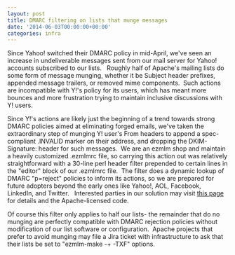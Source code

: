 ```yaml
---
layout: post
title: DMARC filtering on lists that munge messages
date: '2014-06-03T00:00:00+00:00'
categories: infra
---
```

<p>Since Yahoo! switched their DMARC policy in mid-April, we've seen an increase in undeliverable messages sent from our mail server for Yahoo! accounts subscribed to our lists. &nbsp; Roughly half of Apache's mailing lists do some form of message munging, whether it be Subject header prefixes, appended message trailers, or removed mime components. &nbsp;Such actions are incompatible with Y!'s policy for its users, which has meant more bounces and more frustration trying to maintain inclusive discussions with Y! users.</p> 
  <p>Since Y!'s actions are likely just the beginning of a trend towards strong DMARC policies aimed at eliminating forged emails, we've taken the extraordinary step of munging Y! user's From headers to append a spec-compliant .INVALID marker on their address, and dropping the DKIM-Signature: header for such messages. &nbsp;We are an ezmlm shop and maintain a heavily customized .ezmlmrc file, so carrying this action out was relatively straightforward with a 30-line perl header filter prepended to certain lines in the &quot;editor&quot; block of our .ezmlmrc file. &nbsp;The filter does a dynamic lookup of DMARC &quot;p=reject&quot; policies to inform its actions, so we are prepared for future adopters beyond the early ones like Yahoo!, AOL, Facebook, LinkedIn, and Twitter. &nbsp; Interested parties in our solution may visit <a href="http://www.sunstarsys.com/essays/mailing-lists">this page</a> for details and the Apache-licensed code.</p> 
  <p>Of course this filter only applies to half our lists- the remainder that do no munging are perfectly compatible with DMARC rejection policies without modification of our list software or configuration. &nbsp;Apache projects that prefer to avoid munging may file a Jira ticket with infrastructure to ask that their lists be set to &quot;ezmlm-make -+ -TXF&quot; options.</p> 
  <p> </p>
